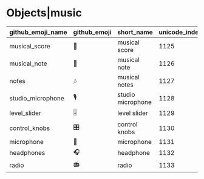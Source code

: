 # Objects|music

|github_emoji_name|github_emoji|short_name|unicode_index|
|---|---|---|---|
|musical_score|:musical_score:|musical score|1125|
|musical_note|:musical_note:|musical note|1126|
|notes|:notes:|musical notes|1127|
|studio_microphone|:studio_microphone:|studio microphone|1128|
|level_slider|:level_slider:|level slider|1129|
|control_knobs|:control_knobs:|control knobs|1130|
|microphone|:microphone:|microphone|1131|
|headphones|:headphones:|headphone|1132|
|radio|:radio:|radio|1133|
